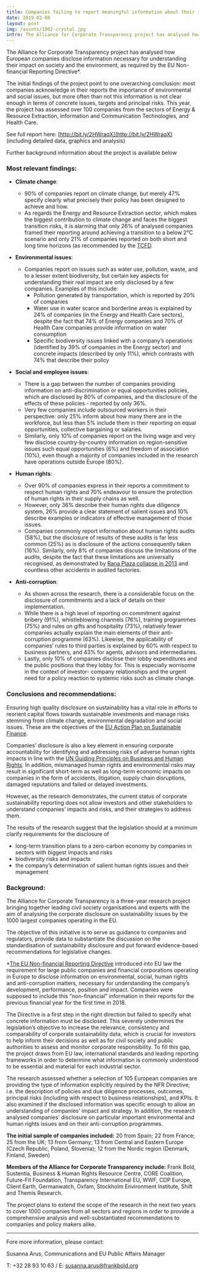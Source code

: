 ```yaml
---
title: Companies failing to report meaningful information about their impacts on society and the environment
date: 2019-02-08
layout: post
img: /assets/1902-crystal.jpg
intro: The Alliance for Corporate Transparency project has analysed how European companies disclose information necessary for understanding their impact on society and the environment, as required by the EU Non-financial Reporting Directive.
---
```


The Alliance for Corporate Transparency project has analysed how European companies disclose information necessary for understanding their impact on society and the environment, as required by the EU Non-financial Reporting Directive*.

The initial findings of the project point to one overarching conclusion: most companies acknowledge in their reports the importance of environmental and social issues, but more often than not this information is not clear enough in terms of concrete issues, targets and principal risks. This year, the project has assessed over 100 companies from the sectors of Energy & Resource Extraction, Information and Communication Technologies, and Health Care.			

See full report here: [http://bit.ly/2HWraqX](http://bit.ly/2HWraqX) (including detailed data, graphics and analysis)

Further background information about the project is available below

### Most relevant findings:

- **Climate change**:
  - 90% of companies report on climate change, but merely 47% specify clearly what precisely their policy has been designed to achieve and how.
  - As regards the Energy and Resource Extraction sector, which makes the biggest contribution to climate change and faces the biggest transition risks, it is alarming that only 26% of analysed companies framed their reporting around achieving a transition to a below 2°C scenario and only 21% of companies reported on both short and long time horizons (as recommended by the [TCFD](https://www.fsb-tcfd.org/publications/final-recommendations-report/).


- **Environmental issues**:
  - Companies report on issues such as water use, pollution, waste, and to a lesser extent biodiversity, but certain key aspects for understanding their real impact are only disclosed by a few companies. Examples of this include:
    - Pollution generated by transportation, which is reported by 20% of companies
    - Water use in water scarce and borderline areas is explained by 24% of companies (in the Energy and Health Care sectors), despite the fact that 74% of Energy companies and 70% of Health Care companies provide information on water consumption  
    - Specific biodiversity issues linked with a company’s operations (identified by 39% of companies in the Energy sector) and concrete impacts (described by only 11%), which contrasts with 74% that describe their policy


- **Social and employee issues**:
  - There is a gap between the number of companies providing information on anti-discrimination or equal opportunities policies, which are disclosed by 80% of companies, and the disclosure of the effects of these policies - reported by only 36%.
  - Very few companies include outsourced workers in their perspective: only 25% inform about how many there are in the workforce, but less than 5% include them in their reporting on equal opportunities, collective bargaining or salaries.
  - Similarly, only 10% of companies report on the living wage and very few disclose country-by-country information on region-sensitive issues such equal opportunities (6%) and freedom of association (10%), even though a majority of companies included in the research have operations outside Europe (80%).


- **Human rights**:
  - Over 90% of companies express in their reports a commitment to respect human rights and 70% endeavour to ensure the protection of human rights in their supply chains as well.
  - However, only 36% describe their human rights due diligence system, 26% provide a clear statement of salient issues and 10% describe examples or indicators of effective management of those issues.
  - Companies commonly report information about human rights audits (58%), but the disclosure of results of these audits is far less common (25%) as is disclosure of the actions consequently taken (16%). Similarly, only 8% of companies discuss the limitations of the audits, despite the fact that these limitations are universally recognised, as demonstrated by [Rana Plaza collapse in 2013](https://www.bbc.com/news/world-asia-22476774) and countless other accidents in audited factories.


- **Anti-corruption**:
  - As shown across the research, there is a considerable focus on the disclosure of commitments and a lack of details on their implementation.
  - While there is a high level of reporting on commitment against bribery (91%), whistleblowing channels (76%), training programmes (75%) and rules on gifts and hospitality (73%), relatively fewer companies actually explain the main elements of their anti-corruption programme (63%). Likewise, the applicability of companies’ rules to third parties is explained by 60% with respect to business partners, and 43% for agents, advisors and intermediaries.  
  - Lastly, only 10% of companies disclose their lobby expenditures and the public positions that they lobby for. This is especially worrisome in the context of investor- company relationships and the urgent need for a policy reaction to systemic risks such as climate change.


### Conclusions and recommendations:

Ensuring high quality disclosure on sustainability has a vital role in efforts to reorient capital flows towards sustainable investments and manage risks stemming from climate change, environmental degradation and social issues. These are the objectives of the [EU Action Plan on Sustainable Finance](https://eur-lex.europa.eu/legal-content/EN/TXT/%253Furi%253DCELEX:52018DC0097).

Companies’ disclosure is also a key element in ensuring corporate accountability for identifying and addressing risks of adverse human rights impacts in line with the [UN Guiding Principles on Business and Human Rights](http://www.ohchr.org/Documents/Publications/GuidingPrinciplesBusinessHR_EN.pdf). In addition, mismanaged human rights and environmental risks may result in significant short-term as well as long-term economic impacts on companies in the form of accidents, litigation, supply chain disruptions, damaged reputations and failed or delayed investments.

However, as the research demonstrates, the current status of corporate sustainability reporting does not allow investors and other stakeholders to understand companies’ impacts and risks, and their strategies to address them.

The results of the research suggest that the legislation should at a minimum clarify requirements for the disclosure of
- long-term transition plans to a zero-carbon economy by companies in sectors with biggest impacts and risks
- biodiversity risks and impacts
- the company’s determination of salient human rights issues and their management


### Background:

The Alliance for Corporate Transparency is a three-year research project bringing together leading civil society organisations and experts with the aim of analysing the corporate disclosure on sustainability issues by the 1000 largest companies operating in the EU.

The objective of this initiative is to serve as guidance to companies and regulators, provide data to substantiate the discussion on the standardisation of sustainability disclosure and put forward evidence-based recommendations for legislative changes.

*[The EU Non-financial Reporting Directive](https://eur-lex.europa.eu/legal-content/EN/TXT/PDF/?uri=CELEX:32014L0095&from=EN) introduced into EU law the requirement for large public companies and financial corporations operating in Europe to disclose information on environmental, social, human rights and anti-corruption matters, necessary for understanding the company’s development, performance, position and impact. Companies were supposed to include this “non-financial” information in their reports for the previous financial year for the first time in 2018.

The Directive is a first step in the right direction but failed to specify what concrete information must be disclosed. This severely undermines the legislation’s objective to increase the relevance, consistency and comparability of corporate sustainability data, which is crucial for investors to help inform their decisions as well as for civil society and public authorities to assess and monitor corporate responsibility. To fill this gap, the project draws from EU law, international standards and leading reporting frameworks in order to determine what information is commonly understood to be essential and material for each industrial sector.

The research assessed whether a selection of 105 European companies are providing the type of information explicitly required by the NFR Directive; i.e. the description of policies and due diligence processes, outcomes, principal risks (including with respect to business relationships), and KPIs. It also examined if the disclosed information was specific enough to allow an understanding of companies’ impact and strategy. In addition, the research analysed companies’ disclosure on particular important environmental and human rights issues and on their anti-corruption programmes.


**The initial sample of companies included:**
20 from Spain; 22 from France; 25 from the UK; 13 from Germany; 13 from Central and Eastern Europe (Czech Republic, Poland, Slovenia); 12 from the Nordic region (Denmark, Finland, Sweden)


**Members of the Alliance for Corporate Transparency include:**
Frank Bold, Sustentia, Business & Human Rights Resource Centre, CORE Coalition, Future-Fit Foundation, Transparency International EU, WWF, CDP Europe, Client Earth, Germanwatch, Oxfam, Stockholm Environment Institute, Shift and Themis Research.


The project plans to extend the scope of the research in the next two years to cover 1000 companies from all sectors and regions in order to provide a comprehensive analysis and well-substantiated recommendations to companies and policy makers alike.


---

Fore more information, please contact:

Susanna Arus, Communications and EU Public Affairs Manager

T: +32 28 93 10 63  / E: [susanna.arus@frankbold.org](mailto:susanna.arus@frankbold.org)
